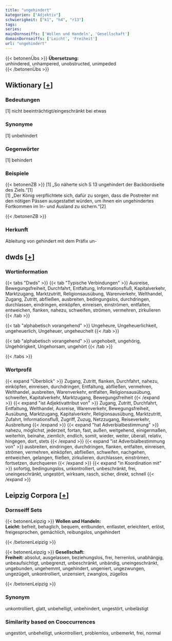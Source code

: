 ```yaml
---
title: "ungehindert"
kategorien: ["Adjektiv"]
schwierigkeit: ["k1", "h4", "r13"]
tags:
series:
mainDornseiffs: ['Wollen und Handeln', 'Gesellschaft']
domainDornseiffs: ['Leicht', 'Freiheit']
url: "ungehindert"
---
```


{{< betonenÜbs >}}
**Übersetzung:**  
unhindered, unhampered, unobstructed, unimpeded  
{{< /betonenÜbs >}}

## Wiktionary [[+](https://de.wiktionary.org/wiki/ungehindert)]

### Bedeutungen
[1] nicht beeinträchtigt/eingeschränkt bei etwas  

### Synonyme
[1] unbehindert  

### Gegenwörter
[1] behindert  

### Beispiele
{{< betonenZB >}}
[1] „So näherte sich S 13 ungehindert der Backbordseite des Ziels.“[1]  
[1] „Der König verpflichtete sich, dafür zu sorgen, dass die Postreiter mit den nötigen Pässen ausgestattet würden, um ihnen ein ungehindertes Fortkommen im In- und Ausland zu sichern.“[2]  

{{< /betonenZB >}}
### Herkunft
Ableitung von gehindert mit dem Präfix un-  



## dwds [[+](https://www.dwds.de/wb/ungehindert)]

### Wortinformation
{{< tabs "Dwds" >}}
{{< tab "Typische Verbindungen" >}}
Ausreise, Bewegungsfreiheit, Durchfahrt, Entfaltung, Informationsfluß, Kapitalverkehr, Marktzugang, Marktzutritt, Religionsausübung, Warenverkehr, Welthandel, Zugang, Zutritt, abfließen, ausbreiten, bedingungslos, durchdringen, durchlassen, eindringen, einköpfen, einreisen, einströmen, entfalten, entweichen, flanken, nahezu, schweifen, strömen, vermehren, zirkulieren
{{< /tab >}}

{{< tab "alphabetisch vorangehend" >}}
Ungeheure, Ungeheuerlichkeit, ungeheuerlich, Ungeheuer, ungeheuchelt
{{< /tab >}}

{{< tab "alphabetisch vorangehend" >}}
ungehobelt, ungehörig, Ungehörigkeit, Ungehorsam, ungehört
{{< /tab >}}

{{< /tabs >}}

### Wortprofil
{{< expand "Überblick" >}} Zugang, Zutritt, flanken, Durchfahrt, nahezu, einköpfen, einreisen, durchdringen, Entfaltung, abfließen, vermehren, Welthandel, ausbreiten, Warenverkehr, entfalten, Religionsausübung, schweifen, Kapitalverkehr, Marktzugang, Bewegungsfreiheit {{< /expand >}}
{{< expand "ist Adjektivattribut von" >}} Zugang, Zutritt, Durchfahrt, Entfaltung, Welthandel, Ausreise, Warenverkehr, Bewegungsfreiheit, Ausübung, Marktzugang, Kapitalverkehr, Religionsausübung, Marktzutritt, Zufahrt, Informationsfluß, Zugriff, Zuzug, Netzzugang, Reiseverkehr, Ausbreitung {{< /expand >}}
{{< expand "hat Adverbialbestimmung" >}} nahezu, möglichst, jederzeit, fortan, fast, außen, weitgehend, einigermaßen, weiterhin, beinahe, ziemlich, endlich, somit, wieder, weiter, überall, relativ, hingegen, dort, stets {{< /expand >}}
{{< expand "ist Adverbialbestimmung von" >}} ausbreiten, eindringen, durchdringen, flanken, entfalten, einreisen, strömen, vermehren, einköpfen, abfließen, schweifen, nachgehen, entweichen, gelangen, fließen, zirkulieren, durchlassen, einströmen, fortsetzen, durchqueren {{< /expand >}}
{{< expand "in Koordination mit" >}} sofortig, bedingungslos, unkontrolliert, unbeschränkt, frei, uneingeschränkt, ungestört, wirksam, rasch, sicher, direkt, schnell {{< /expand >}}

## Leipzig Corpora [[+](https://corpora.uni-leipzig.de/en/res?word=ungehindert&corpusId=deu_newscrawl-public_2018)]

### Dornseiff Sets
{{< betonenLeipzig >}}
**Wollen und Handeln:**  
**Leicht:** befreit, behaglich, bequem, entbunden, entlastet, erleichtert, erlöst, freigesprochen, gemächlich, reibungslos, ungehindert  

{{< /betonenLeipzig >}}


{{< betonenLeipzig >}}
**Gesellschaft:**  
**Freiheit:** absolut, ausgelassen, beziehungslos, frei, herrenlos, unabhängig, unbeaufsichtigt, unbegrenzt, unbeschränkt, unbändig, uneingeschränkt, ungebunden, ungehemmt, ungehindert, ungeniert, ungezwungen, ungezügelt, unkontrolliert, unzensiert, zwanglos, zügellos  

{{< /betonenLeipzig >}}

### Synonym
unkontrolliert, glatt, unbehelligt, unbehindert, ungestört, unbelästigt


### Similarity based on Cooccurrences
ungestört, unbehelligt, unkontrolliert, problemlos, unbemerkt, frei, normal

